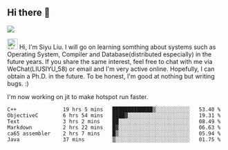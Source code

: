 


<!--
**liusy58/liusy58** is a ✨ _special_ ✨ repository because its `README.md` (this file) appears on your GitHub profile.

Here are some ideas to get you started:

- 🔭 I’m currently working on ...
- 🌱 I’m currently learning ...
- 👯 I’m looking to collaborate on ...
- 🤔 I’m looking for help with ...
- 💬 Ask me about ...
- 📫 How to reach me: ...
- 😄 Pronouns: ...
- ⚡ Fun fact: ...
-->
<!--
![](https://komarev.com/ghpvc/?username=liusy58&color=brightgreen&label=PROFILE+VIEWS)




- 🔭 I’m currently working on my .
- 📫 How to reach me:plz contact me by [email](liusy58@,ail2.sysu.edu.cn) or WeChat(LIUSIYU_58)
- 🏫 I'm an undergraduate in Sun-Yat-sen University majoring in the computer science. Expected to graduate in Spring 2021.
- 👯 I'm now interested in System such as OS, Compiler and Database. 
- 🤔 I’m looking for help with Database System.
-->

## Hi there 👋
![](https://komarev.com/ghpvc/?username=liusy58&color=brightgreen&label=PROFILE+VIEWS)


<img height="25" src='https://qpluspicture.oss-cn-beijing.aliyuncs.com/6LjjQA/Hi.gif' alt='Hi' width="24"/> Hi, I'm Siyu Liu. I will go on learning somthing about systems such as Operating System, Compiler and Database(distributed especially) in the future years. If you share the same interest, feel free to chat with me via WeChat(LIUSIYU_58) or email and I'm very active online. Hopefully, I can obtain a Ph.D. in the future. To be honest, I'm good at nothing but writing bugs. :)
<p></p>

I'm now working on jit to make hotspot run faster.



 <!--START_SECTION:waka-->

```text
C++               19 hrs 5 mins   █████████████▒░░░░░░░░░░░   53.40 %
ObjectiveC        6 hrs 54 mins   ████▓░░░░░░░░░░░░░░░░░░░░   19.31 %
Text              3 hrs 2 mins    ██░░░░░░░░░░░░░░░░░░░░░░░   08.49 %
Markdown          2 hrs 22 mins   █▓░░░░░░░░░░░░░░░░░░░░░░░   06.63 %
ca65 assembler    2 hrs 7 mins    █▒░░░░░░░░░░░░░░░░░░░░░░░   05.94 %
Java              37 mins         ▒░░░░░░░░░░░░░░░░░░░░░░░░   01.75 %
```

<!--END_SECTION:waka-->
